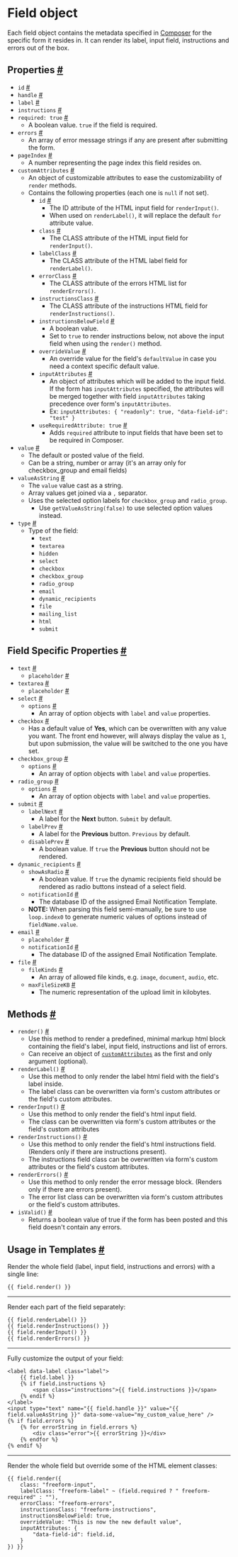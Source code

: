 # Field object

Each field object contains the metadata specified in [Composer](forms-composer.md) for the specific form it resides in. It can render its label, input field, instructions and errors out of the box.

## Properties <a href="#properties" id="properties" class="docs-anchor">#</a>

* `id` <a href="#prop-id" id="prop-id" class="docs-anchor">#</a>
* `handle` <a href="#prop-handle" id="prop-handle" class="docs-anchor">#</a>
* `label` <a href="#prop-label" id="prop-label" class="docs-anchor">#</a>
* `instructions` <a href="#prop-instructions" id="prop-instructions" class="docs-anchor">#</a>
* `required: true` <a href="#prop-required" id="prop-required" class="docs-anchor">#</a>
	* A boolean value. `true` if the field is required.
* `errors` <a href="#prop-errors" id="prop-errors" class="docs-anchor">#</a>
	* An array of error message strings if any are present after submitting the form.
* `pageIndex` <a href="#prop-page-index" id="prop-page-index" class="docs-anchor">#</a>
	* A number representing the page index this field resides on.
* `customAttributes` <a href="#prop-custom-attributes" id="prop-custom-attributes" class="docs-anchor">#</a>
	* An object of customizable attributes to ease the customizability of `render` methods.
	* Contains the following properties (each one is `null` if not set).
		* `id` <a href="#prop-custattr-id" id="prop-custattr-id" class="docs-anchor">#</a>
			* The ID attribute of the HTML input field for `renderInput()`.
			* When used on `renderLabel()`, it will replace the default `for` attribute value.
		* `class` <a href="#prop-custattr-class" id="prop-custattr-class" class="docs-anchor">#</a>
			* The CLASS attribute of the HTML input field for `renderInput()`.
		* `labelClass` <a href="#prop-custattr-inputclass" id="prop-custattr-inputclass" class="docs-anchor">#</a>
			* The CLASS attribute of the HTML label field for `renderLabel()`.
		* `errorClass` <a href="#prop-custattr-errorclass" id="prop-custattr-errorclass" class="docs-anchor">#</a>
			* The CLASS attribute of the errors HTML list for `renderErrors()`.
		* `instructionsClass` <a href="#prop-custattr-instructionsclass" id="prop-custattr-instructionsclass" class="docs-anchor">#</a>
			* The CLASS attribute of the instructions HTML field for `renderInstructions()`.
		* `instructionsBelowField` <a href="#prop-custattr-instructionsbelowfield" id="prop-custattr-instructionsbelowfield" class="docs-anchor">#</a>
			* A boolean value.
			* Set to `true` to render instructions below, not above the input field when using the `render()` method.
		* `overrideValue` <a href="#prop-custattr-overridevalue" id="prop-custattr-overridevalue" class="docs-anchor">#</a>
			* An override value for the field's `defaultValue` in case you need a context specific default value.
		* `inputAttributes` <a href="#prop-custattr-inputattributes" id="prop-custattr-inputattributes" class="docs-anchor">#</a>
			* An object of attributes which will be added to the input field. If the form has `inputAttributes` specified, the attributes will be merged together with field `inputAttributes` taking precedence over form's `inputAttributes`.
			* Ex: `inputAttributes: { "readonly": true, "data-field-id": "test" }`
		* `useRequiredAttribute: true` <a href="#prop-custattr-userequiredattribute" id="prop-custattr-userequiredattribute" class="docs-anchor">#</a>
			* Adds `required` attribute to input fields that have been set to be required in Composer.
* `value` <a href="#prop-value" id="prop-value" class="docs-anchor">#</a>
	* The default or posted value of the field.
	* Can be a string, number or array (it's an array only for checkbox_group and email fields)
* `valueAsString` <a href="#prop-value-as-string" id="prop-value-as-string" class="docs-anchor">#</a>
	* The `value` value cast as a string.
	* Array values get joined via a `,` separator.
	* Uses the selected option labels for `checkbox_group` and `radio_group`.
		* Use `getValueAsString(false)` to use selected option values instead.
* `type` <a href="#prop-type" id="prop-type" class="docs-anchor">#</a>
	* Type of the field:
		* `text`
		* `textarea`
		* `hidden`
		* `select`
		* `checkbox`
		* `checkbox_group`
		* `radio_group`
		* `email`
		* `dynamic_recipients`
		* `file`
		* `mailing_list`
		* `html`
		* `submit`


## Field Specific Properties <a href="#field-specific-props" id="field-specific-props" class="docs-anchor">#</a>

* `text` <a href="#field-text" id="field-text" class="docs-anchor">#</a>
	* `placeholder` <a href="#field-text-placeholder" id="field-text-placeholder" class="docs-anchor">#</a>
* `textarea` <a href="#field-textarea" id="field-textarea" class="docs-anchor">#</a>
	* `placeholder` <a href="#field-textarea-placeholder" id="field-textarea-placeholder" class="docs-anchor">#</a>
* `select` <a href="#field-select" id="field-select" class="docs-anchor">#</a>
	* `options` <a href="#field-select-options" id="field-select-options" class="docs-anchor">#</a>
		* An array of option objects with `label` and `value` properties.
* `checkbox` <a href="#field-checkbox" id="field-checkbox" class="docs-anchor">#</a>
	* Has a default value of **Yes**, which can be overwritten with any value you want. The front end however, will always display the value as `1`, but upon submission, the value will be switched to the one you have set.
* `checkbox_group` <a href="#field-checkbox_group" id="field-checkbox_group" class="docs-anchor">#</a>
	* `options` <a href="#field-checkbox_group-options" id="field-checkbox_group-options" class="docs-anchor">#</a>
		* An array of option objects with `label` and `value` properties.
* `radio_group` <a href="#field-radio_group" id="field-radio_group" class="docs-anchor">#</a>
	* `options` <a href="#field-radio_group-options" id="field-radio_group-options" class="docs-anchor">#</a>
		* An array of option objects with `label` and `value` properties.
* `submit` <a href="#field-submit" id="field-submit" class="docs-anchor">#</a>
	* `labelNext` <a href="#field-submit-label-next" id="field-submit-label-next" class="docs-anchor">#</a>
		* A label for the **Next** button. `Submit` by default.
	* `labelPrev` <a href="#field-submit-label-prev" id="field-submit-label-prev" class="docs-anchor">#</a>
		* A label for the **Previous** button. `Previous` by default.
	* `disablePrev` <a href="#field-submit-disable-prev" id="field-submit-disable-prev" class="docs-anchor">#</a>
		* A boolean value. If `true` the **Previous** button should not be rendered.
* `dynamic_recipients` <a href="#field-dynamic_recipients" id="field-dynamic_recipients" class="docs-anchor">#</a>
	* `showAsRadio` <a href="#field-dynamic_recipients-show-as-radio" id="field-dynamic_recipients-show-as-radio" class="docs-anchor">#</a>
		* A boolean value. If `true` the dynamic recipients field should be rendered as radio buttons instead of a select field.
	* `notificationId` <a href="#field-dynamic_recipients-notification-id" id="field-dynamic_recipients-notification-id" class="docs-anchor">#</a>
		* The database ID of the assigned Email Notification Template.
	* **NOTE:** When parsing this field semi-manually, be sure to use `loop.index0` to generate numeric values of options instead of `fieldName.value`.
* `email` <a href="#field-email" id="field-email" class="docs-anchor">#</a>
	* `placeholder` <a href="#field-email-placeholder" id="field-email-placeholder" class="docs-anchor">#</a>
	* `notificationId` <a href="#field-email-notification-id" id="field-email-notification-id" class="docs-anchor">#</a>
		* The database ID of the assigned Email Notification Template.
* `file` <a href="#field-file" id="field-file" class="docs-anchor">#</a>
	* `fileKinds` <a href="#field-file-file-kinds" id="field-file-file-kinds" class="docs-anchor">#</a>
		* An array of allowed file kinds, e.g. `image`, `document`, `audio`, etc.
	* `maxFileSizeKB` <a href="#field-file-max-filesize-kb" id="field-file-max-filesize-kb" class="docs-anchor">#</a>
		* The numeric representation of the upload limit in kilobytes.


## Methods <a href="#methods" id="methods" class="docs-anchor">#</a>

* `render()` <a href="#method-render" id="method-render" class="docs-anchor">#</a>
	* Use this method to render a predefined, minimal markup html block containing the field's label, input field, instructions and list of errors.
	* Can receive an object of [`customAttributes`](#prop-custom-attributes) as the first and only argument (optional).
* `renderLabel()` <a href="#method-render-label" id="method-render-label" class="docs-anchor">#</a>
	* Use this method to only render the label html field with the field's label inside.
	* The label class can be overwritten via form's custom attributes or the field's custom attributes.
* `renderInput()` <a href="#method-render-input" id="method-render-input" class="docs-anchor">#</a>
	* Use this method to only render the field's html input field.
	* The class can be overwritten  via form's custom attributes or the field's custom attributes
* `renderInstructions()` <a href="#method-render-instructions" id="method-render-instructions" class="docs-anchor">#</a>
	* Use this method to only render the field's html instructions field. (Renders only if there are instructions present).
	* The instructions field class can be overwritten via form's custom attributes or the field's custom attributes.
* `renderErrors()` <a href="#method-render-errors" id="method-render-errors" class="docs-anchor">#</a>
	* Use this method to only render the error message block. (Renders only if there are errors present).
	* The error list class can be overwritten via form's custom attributes or the field's custom attributes.
* `isValid()`  <a href="#method-is-valid" id="method-is-valid" class="docs-anchor">#</a>
	* Returns a boolean value of true if the form has been posted and this field doesn't contain any errors.

## Usage in Templates <a href="#templates" id="templates" class="docs-anchor">#</a>

Render the whole field (label, input field, instructions and errors) with a single line:

	{{ field.render() }}

---

Render each part of the field separately:

	{{ field.renderLabel() }}
	{{ field.renderInstructions() }}
	{{ field.renderInput() }}
	{{ field.renderErrors() }}

---

Fully customize the output of your field:

	<label data-label class="label">
		{{ field.label }}
		{% if field.instructions %}
			<span class="instructions">{{ field.instructions }}</span>
		{% endif %}
	</label>
	<input type="text" name="{{ field.handle }}" value="{{ field.valueAsString }}" data-some-value="my_custom_value_here" />
	{% if field.errors %}
		{% for errorString in field.errors %}
			<div class="error">{{ errorString }}</div>
		{% endfor %}
	{% endif %}

---

Render the whole field but override some of the HTML element classes:

	{{ field.render({
		class: "freeform-input",
		labelClass: "freeform-label" ~ (field.required ? " freeform-required" : ""),
		errorClass: "freeform-errors",
		instructionsClass: "freeform-instructions",
		instructionsBelowField: true,
		overrideValue: "This is now the new default value",
		inputAttributes: {
			"data-field-id": field.id,
		}
	}) }}
